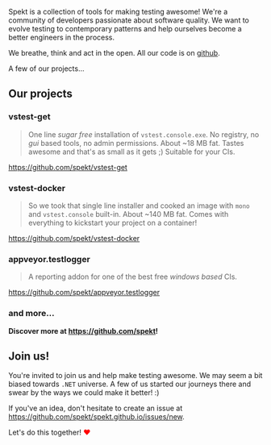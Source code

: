 Spekt is a collection of tools for making testing awesome! We're a community of
developers passionate about software quality. We want to evolve testing to
contemporary patterns and help ourselves become a better engineers in the
process.

We breathe, think and act in the open. All our code is on [github](https://github.com/spekt).

A few of our projects...

## Our projects
### vstest-get
> One line *sugar free* installation of `vstest.console.exe`. No registry, no
> *gui* based tools, no admin permissions. About ~18 MB fat. Tastes awesome and
> that's as small as it gets ;) Suitable for your CIs.

<https://github.com/spekt/vstest-get>

### vstest-docker
> So we took that single line installer and cooked an image with `mono` and
> `vstest.console` built-in. About ~140 MB fat. Comes with everything to kickstart
> your project on a container!

<https://github.com/spekt/vstest-docker>

### appveyor.testlogger
> A reporting addon for one of the best free *windows based* CIs.

<https://github.com/spekt/appveyor.testlogger>

### and more...
__Discover more at <https://github.com/spekt>!__

## Join us!
You're invited to join us and help make testing awesome. We may seem a bit biased
towards `.NET` universe. A few of us started our journeys there and swear by the
ways we could make it better! :)

If you've an idea, don't hesitate to create an issue at <https://github.com/spekt/spekt.github.io/issues/new>.

Let's do this together! <span style="color:red">♥</span>
